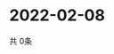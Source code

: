 # 2022-02-08
  共 0条

  <!-- BEGIN -->
  <!-- 最后更新时间Tue Feb 08 2022 01:50:40 GMT+0000 (Coordinated Universal Time) -->
  
  <!-- END -->
  
  